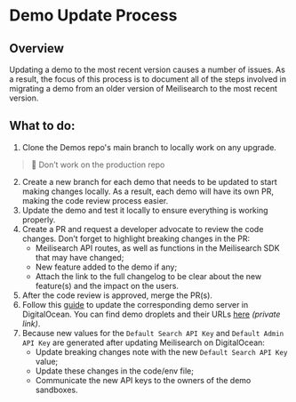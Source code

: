 # Demo Update Process

## Overview

Updating a demo to the most recent version causes a number of issues. As a result, the focus of this process is to document all of the steps involved in migrating a demo from an older version of Meilisearch to the most recent version.

## What to do:

1. Clone the Demos repo's main branch to locally work on any upgrade.

> 🙂 Don’t work on the production repo

2. Create a new branch for each demo that needs to be updated to start making changes locally. As a result, each demo will have its own PR, making the code review process easier.
3. Update the demo and test it locally to ensure everything is working properly.
4. Create a PR and request a developer advocate to review the code changes. Don’t forget to highlight breaking changes in the PR:
    - Meilisearch API routes, as well as functions in the Meilisearch SDK that may have changed;
    - New feature added to the demo if any;
    - Attach the link to the full changelog to be clear about the new feature(s) and the impact on the users.
5. After the code review is approved, merge the PR(s).
6. Follow this [guide](https://github.com/meilisearch/meilisearch-migration) to update the corresponding demo server in DigitalOcean. You can find demo droplets and their URLs [here](https://www.notion.so/5de77184bb8e42f8a1baa95dec76ec33) *(private link)*.
7. Because new values for the `Default Search API Key` and `Default Admin API Key` are generated after updating Meilisearch on DigitalOcean:
    - Update breaking changes note with the new `Default Search API Key` value;
    - Update these changes in the code/env file;
    - Communicate the new API keys to the owners of the demo sandboxes.

    
